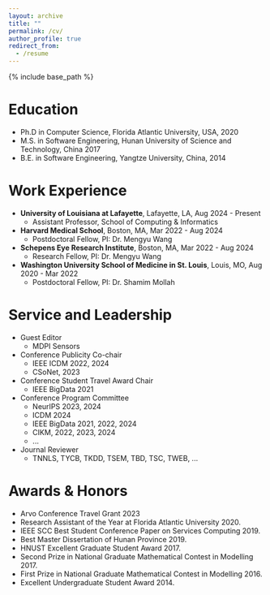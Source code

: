 ```yaml
---
layout: archive
title: ""
permalink: /cv/
author_profile: true
redirect_from:
  - /resume
---
```


{% include base_path %}

Education
======
* Ph.D in Computer Science, Florida Atlantic University, USA, 2020
* M.S. in Software Engineering, Hunan University of Science and Technology, China 2017
* B.E. in Software Engineering, Yangtze University, China, 2014

Work Experience
======
- **University of Louisiana at Lafayette**, Lafayette, LA,  Aug 2024 - Present
  * Assistant Professor, School of Computing & Informatics
- **Harvard Medical School**, Boston, MA,  Mar 2022 - Aug 2024
  * Postdoctoral Fellow, PI: Dr. Mengyu Wang
- **Schepens Eye Research Institute**, Boston, MA,  Mar 2022 - Aug 2024
  * Research Fellow, PI: Dr. Mengyu Wang
- **Washington University School of Medicine in St. Louis**, Louis, MO, Aug 2020 - Mar 2022
  * Postdoctoral Fellow, PI: Dr. Shamim Mollah
  
Service and Leadership
======
- Guest Editor
  * MDPI Sensors
- Conference Publicity Co-chair
  * IEEE ICDM 2022, 2024
  * CSoNet, 2023
- Conference Student Travel Award Chair
  * IEEE BigData 2021
- Conference Program Committee
  * NeurIPS 2023, 2024
  * ICDM 2024
  * IEEE BigData 2021, 2022, 2024
  * CIKM, 2022, 2023, 2024
  * ...
- Journal Reviewer
  - TNNLS, TYCB, TKDD, TSEM, TBD, TSC, TWEB, ...

Awards & Honors
======
- Arvo Conference Travel Grant 2023
- Research Assistant of the Year at Florida Atlantic University 2020.
- IEEE SCC Best Student Conference Paper on Services Computing 2019.
- Best Master Dissertation of Hunan Province 2019.
- HNUST Excellent Graduate Student Award 2017.
- Second Prize in National Graduate Mathematical Contest in Modelling 2017.
- First Prize in National Graduate Mathematical Contest in Modelling 2016.
- Excellent Undergraduate Student Award 2014.

